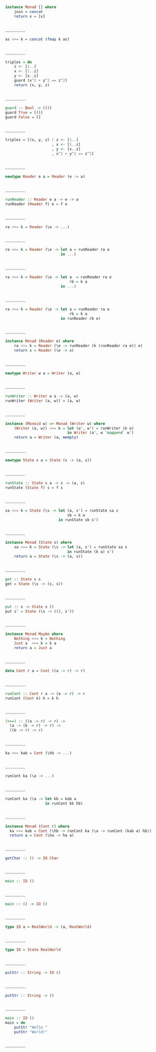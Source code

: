 ```Haskell
instance Monad [] where
    join = concat
    return x = [x]
```
```kotlin:ank:silent

```
................
```Haskell
as >>= k = concat (fmap k as)
```
```kotlin:ank:silent

```
................
```Haskell
triples = do
    z <- [1..]
    x <- [1..z]
    y <- [x..z]
    guard (x^2 + y^2 == z^2)
    return (x, y, z)
```
```kotlin:ank:silent

```
................
```Haskell
guard :: Bool -> [()]
guard True = [()]
guard False = []
```
```kotlin:ank:silent

```
................
```Haskell
triples = [(x, y, z) | z <- [1..]
                     , x <- [1..z]
                     , y <- [x..z]
                     , x^2 + y^2 == z^2]
```
```kotlin:ank:silent

```
................
```Haskell
newtype Reader e a = Reader (e -> a)
```
```kotlin:ank:silent

```
................
```Haskell
runReader :: Reader e a -> e -> a
runReader (Reader f) e = f e
```
```kotlin:ank:silent

```
................
```Haskell
ra >>= k = Reader (\e -> ...)
```
```kotlin:ank:silent

```
................
```Haskell
ra >>= k = Reader (\e -> let a = runReader ra e
                         in ...)
```
```kotlin:ank:silent

```
................
```Haskell
ra >>= k = Reader (\e -> let a  = runReader ra e
                             rb = k a 
                         in ...)
```
```kotlin:ank:silent

```
................
```Haskell
ra >>= k = Reader (\e -> let a = runReader ra e
                             rb = k a
                         in runReader rb e)
```
```kotlin:ank:silent

```
................
```Haskell
instance Monad (Reader e) where
    ra >>= k = Reader (\e -> runReader (k (runReader ra e)) e)
    return x = Reader (\e -> x)
```
```kotlin:ank:silent

```
................
```Haskell
newtype Writer w a = Writer (a, w)
```
```kotlin:ank:silent

```
................
```Haskell
runWriter :: Writer w a -> (a, w)
runWriter (Writer (a, w)) = (a, w)
```
```kotlin:ank:silent

```
................
```Haskell
instance (Monoid w) => Monad (Writer w) where
    (Writer (a, w)) >>= k = let (a', w') = runWriter (k a)
                            in Writer (a', w `mappend` w')
    return a = Writer (a, mempty)
```
```kotlin:ank:silent

```
................
```Haskell
newtype State s a = State (s -> (a, s))
```
```kotlin:ank:silent

```
................
```Haskell
runState :: State s a -> s -> (a, s)
runState (State f) s = f s
```
```kotlin:ank:silent

```
................
```Haskell
sa >>= k = State (\s -> let (a, s') = runState sa s
                            sb = k a 
                        in runState sb s')
```
```kotlin:ank:silent

```
................
```Haskell
instance Monad (State s) where
    sa >>= k = State (\s -> let (a, s') = runState sa s
                            in runState (k a) s')
    return a = State (\s -> (a, s))
```
```kotlin:ank:silent

```
................
```Haskell
get :: State s s
get = State (\s -> (s, s))
```
```kotlin:ank:silent

```
................
```Haskell
put :: s -> State s ()
put s' = State (\s -> ((), s'))
```
```kotlin:ank:silent

```
................
```Haskell
instance Monad Maybe where
    Nothing >>= k = Nothing
    Just a  >>= k = k a
    return a = Just a
```
```kotlin:ank:silent

```
................
```Haskell
data Cont r a = Cont ((a -> r) -> r)
```
```kotlin:ank:silent

```
................
```Haskell
runCont :: Cont r a -> (a -> r) -> r
runCont (Cont k) h = k h
```
```kotlin:ank:silent

```
................
```Haskell
(>>=) :: ((a -> r) -> r) ->
  (a -> (b -> r) -> r) ->
  ((b -> r) -> r)
```
```kotlin:ank:silent

```
................
```Haskell
ka >>= kab = Cont (\hb -> ...)
```
```kotlin:ank:silent

```
................
```Haskell
runCont ka (\a -> ...)
```
```kotlin:ank:silent

```
................
```Haskell
runCont ka (\a -> let kb = kab a 
                  in runCont kb hb)
```
```kotlin:ank:silent

```
................
```Haskell
instance Monad (Cont r) where
  ka >>= kab = Cont (\hb -> runCont ka (\a -> runCont (kab a) hb))
  return a = Cont (\ha -> ha a)
```
```kotlin:ank:silent

```
................
```Haskell
getChar :: () -> IO Char
```
```kotlin:ank:silent

```
................
```Haskell
main :: IO ()
```
```kotlin:ank:silent

```
................
```Haskell
main :: () -> IO ()
```
```kotlin:ank:silent

```
................
```Haskell
type IO a = RealWorld -> (a, RealWorld)
```
```kotlin:ank:silent

```
................
```Haskell
type IO = State RealWorld
```
```kotlin:ank:silent

```
................
```Haskell
putStr :: String -> IO ()
```
```kotlin:ank:silent

```
................
```Haskell
putStr :: String -> ()
```
```kotlin:ank:silent

```
................
```Haskell
main :: IO () 
main = do 
    putStr "Hello "
    putStr "World!"
```
```kotlin:ank:silent

```
................
